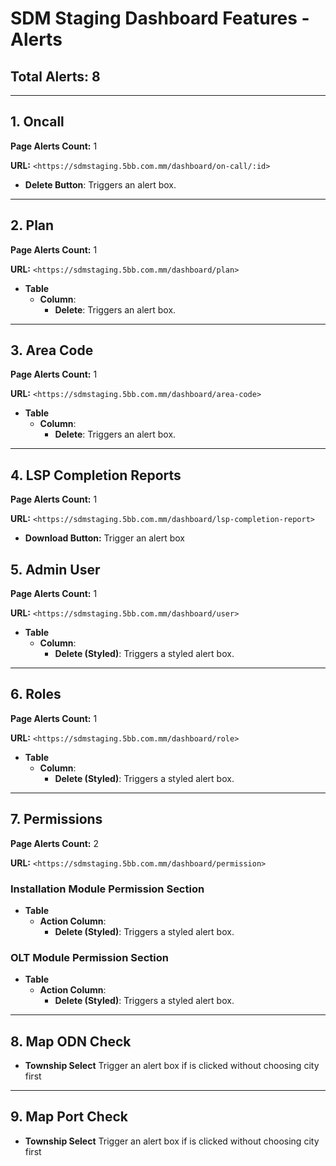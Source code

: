 # SDM Staging Dashboard Features - Alerts

## Total Alerts: 8

---

## 1. Oncall

**Page Alerts Count:** 1

**URL:** `<https://sdmstaging.5bb.com.mm/dashboard/on-call/:id>`

- **Delete Button**: Triggers an alert box.

---

## 2. Plan

**Page Alerts Count:** 1

**URL:** `<https://sdmstaging.5bb.com.mm/dashboard/plan>`

- **Table**
  - **Column**:
    - **Delete**: Triggers an alert box.

---

## 3. Area Code

**Page Alerts Count:** 1

**URL:** `<https://sdmstaging.5bb.com.mm/dashboard/area-code>`

- **Table**
  - **Column**:
    - **Delete**: Triggers an alert box.

---

## 4. LSP Completion Reports

**Page Alerts Count:** 1

**URL:** `<https://sdmstaging.5bb.com.mm/dashboard/lsp-completion-report>`

- **Download Button:** Trigger an alert box

## 5. Admin User

**Page Alerts Count:** 1

**URL:** `<https://sdmstaging.5bb.com.mm/dashboard/user>`

- **Table**
  - **Column**:
    - **Delete (Styled)**: Triggers a styled alert box.

---

## 6. Roles

**Page Alerts Count:** 1

**URL:** `<https://sdmstaging.5bb.com.mm/dashboard/role>`

- **Table**
  - **Column**:
    - **Delete (Styled)**: Triggers a styled alert box.

---

## 7. Permissions

**Page Alerts Count:** 2

**URL:** `<https://sdmstaging.5bb.com.mm/dashboard/permission>`

### Installation Module Permission Section

- **Table**
  - **Action Column**:
    - **Delete (Styled)**: Triggers a styled alert box.

### OLT Module Permission Section

- **Table**
  - **Action Column**:
    - **Delete (Styled)**: Triggers a styled alert box.

---

## 8. Map ODN Check

- **Township Select** Trigger an alert box if is clicked without choosing city first

---

## 9. Map  Port Check

- **Township Select** Trigger an alert box if is clicked without choosing city first
